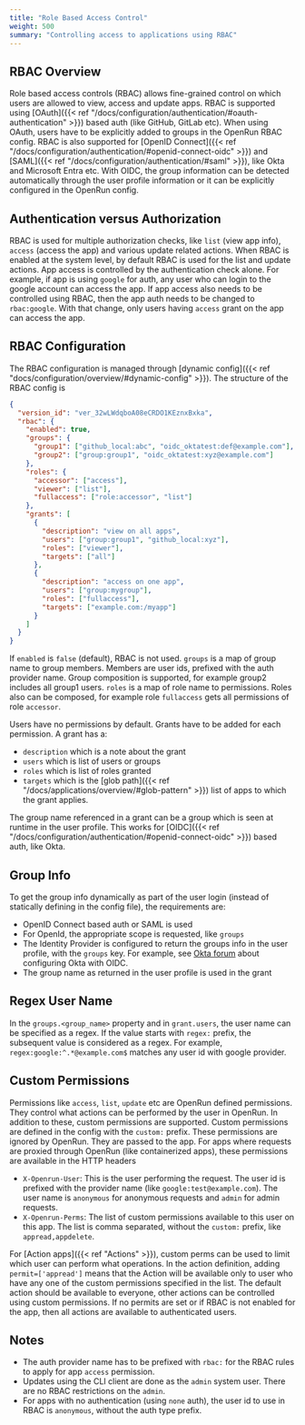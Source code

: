 ```yaml
---
title: "Role Based Access Control"
weight: 500
summary: "Controlling access to applications using RBAC"
---
```


## RBAC Overview

Role based access controls (RBAC) allows fine-grained control on which users are allowed to view, access and update apps. RBAC is supported using [OAuth]({{< ref "/docs/configuration/authentication/#oauth-authentication" >}}) based auth (like GitHub, GitLab etc). When using OAuth, users have to be explicitly added to groups in the OpenRun RBAC config. RBAC is also supported for [OpenID Connect]({{< ref "/docs/configuration/authentication/#openid-connect-oidc" >}}) and [SAML]({{< ref "/docs/configuration/authentication/#saml" >}}), like Okta and Microsoft Entra etc. With OIDC, the group information can be detected automatically through the user profile information or it can be explicitly configured in the OpenRun config.

## Authentication versus Authorization

RBAC is used for multiple authorization checks, like `list` (view app info), `access` (access the app) and various update related actions. When RBAC is enabled at the system level, by default RBAC is used for the list and update actions. App access is controlled by the authentication check alone. For example, if app is using `google` for auth, any user who can login to the google account can access the app. If app access also needs to be controlled using RBAC, then the app auth needs to be changed to `rbac:google`. With that change, only users having `access` grant on the app can access the app.

## RBAC Configuration

The RBAC configuration is managed through [dynamic config]({{< ref "docs/configuration/overview/#dynamic-config" >}}). The structure of the RBAC config is

```json
{
  "version_id": "ver_32wLWdqboA08eCRDO1KEznxBxka",
  "rbac": {
    "enabled": true,
    "groups": {
      "group1": ["github_local:abc", "oidc_oktatest:def@example.com"],
      "group2": ["group:group1", "oidc_oktatest:xyz@example.com"]
    },
    "roles": {
      "accessor": ["access"],
      "viewer": ["list"],
      "fullaccess": ["role:accessor", "list"]
    },
    "grants": [
      {
        "description": "view on all apps",
        "users": ["group:group1", "github_local:xyz"],
        "roles": ["viewer"],
        "targets": ["all"]
      },
      {
        "description": "access on one app",
        "users": ["group:mygroup"],
        "roles": ["fullaccess"],
        "targets": ["example.com:/myapp"]
      }
    ]
  }
}
```

If `enabled` is `false` (default), RBAC is not used. `groups` is a map of group name to group members. Members are user ids, prefixed with the auth provider name. Group composition is supported, for example group2 includes all group1 users. `roles` is a map of role name to permissions. Roles also can be composed, for example role `fullaccess` gets all permissions of role `accessor`.

Users have no permissions by default. Grants have to be added for each permission. A grant has a:

- `description` which is a note about the grant
- `users` which is list of users or groups
- `roles` which is list of roles granted
- `targets` which is the [glob path]({{< ref "/docs/applications/overview/#glob-pattern" >}}) list of apps to which the grant applies.

The group name referenced in a grant can be a group which is seen at runtime in the user profile. This works for [OIDC]({{< ref "/docs/configuration/authentication/#openid-connect-oidc" >}}) based auth, like Okta.

## Group Info

To get the group info dynamically as part of the user login (instead of statically defining in the config file), the requirements are:

- OpenID Connect based auth or SAML is used
- For OpenId, the appropriate scope is requested, like `groups`
- The Identity Provider is configured to return the groups info in the user profile, with the `groups` key. For example, see [Okta forum](https://devforum.okta.com/t/userinfo-not-returning-groups/31907/1) about configuring Okta with OIDC.
- The group name as returned in the user profile is used in the grant

## Regex User Name

In the `groups.<group_name>` property and in `grant.users`, the user name can be specified as a regex. If the value starts with `regex:` prefix, the subsequent value is considered as a regex. For example, `regex:google:^.*@example.com$` matches any user id with google provider.

## Custom Permissions

Permissions like `access`, `list`, `update` etc are OpenRun defined permissions. They control what actions can be performed by the user in OpenRun. In addition to these, custom permissions are supported. Custom permissions are defined in the config with the `custom:` prefix. These permissions are ignored by OpenRun. They are passed to the app. For apps where requests are proxied through OpenRun (like containerized apps), these permissions are available in the HTTP headers

- `X-Openrun-User`: This is the user performing the request. The user id is prefixed with the provider name (like `google:test@example.com`). The user name is `anonymous` for anonymous requests and `admin` for admin requests.
- `X-Openrun-Perms`: The list of custom permissions available to this user on this app. The list is comma separated, without the `custom:` prefix, like `appread,appdelete`.

For [Action apps]({{< ref "Actions" >}}), custom perms can be used to limit which user can perform what operations. In the action definition, adding `permit=['appread']` means that the Action will be available only to user who have any one of the custom permissions specified in the list. The default action should be available to everyone, other actions can be controlled using custom permissions. If no permits are set or if RBAC is not enabled for the app, then all actions are available to authenticated users.

## Notes

- The auth provider name has to be prefixed with `rbac:` for the RBAC rules to apply for app `access` permission.
- Updates using the CLI client are done as the `admin` system user. There are no RBAC restrictions on the `admin`.
- For apps with no authentication (using `none` auth), the user id to use in RBAC is `anonymous`, without the auth type prefix.

